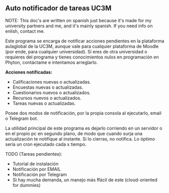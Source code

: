 Auto notificador de tareas UC3M
----

NOTE: This doc's are written on spanish just because it's made for my university partners and me, and it's mainly
spanish. If you need info on enlish, contact me.

Este programa se encarga de notificar acciones pendientes en la plataforma aulaglobal de la UC3M,
aunque vale para cualquier plataforma de Moodle (por ende, para cualquier universidad).
Si eres de otra universidad o requieres del programa y tienes conocimientos nulos en programación en Phyton,
contáctame e intentamos arreglarlo.


**Acciones notificadas:**

- Calificaciones nuevas o actualizadas.
- Encuestas nuevas o actualizadas.
- Cuestionarios nuevos o actualizados.
- Recursos nuevos o actualizados.
- Tareas nuevas o actualizadas.

Posee dos modos de notificación, por la propia consola al ejecutarlo, email o Telegram bot.

La utilidad principal de este programa es dejarlo corriendo en un servidor o en el propio pc en segundo plano, de modo que
cuando surja una actualización te notifique al instante. Si lo cierras, no notifica.
Lo óptimo sería un cron ejecutado cada x tiempo.

TODO (Tareas pendientes): 
- Tutorial de instalación
- Notificación por EMAIL
- Notificación por Telegram
- Si hay mucha demanda, un manejo más ffácil de este (cloud-oriented for dummies)